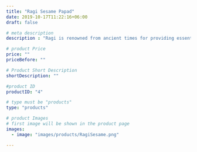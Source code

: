 ```yaml
---
title: "Ragi Sesame Papad"
date: 2019-10-17T11:22:16+06:00
draft: false

# meta description
description : "Ragi is renowned from ancient times for providing essential amino acids with gluten free diet ,as well as suitable for anemia and heart health. when combined with sendha namak and seasame seeds ,give a perfect healthy crunch."

# product Price
price: ""
priceBefore: ""

# Product Short Description
shortDescription: ""

#product ID
productID: "4"

# type must be "products"
type: "products"

# product Images
# first image will be shown in the product page
images:
  - image: "images/products/RagiSesame.png"

---
```


